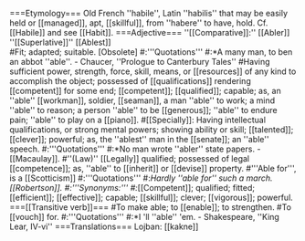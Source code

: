 ===Etymology===
Old French ''habile'', Latin ''habilis'' that may be easily held or [[managed]], apt, [[skillful]], from ''habere'' to have, hold. Cf. [[Habile]] and see [[Habit]].
===Adjective===
''[[Comparative]]:'' [[Abler]]<br>
''[[Superlative]]'' [[Ablest]]  
#Fit; adapted; suitable. [Obsolete]
#:'''Quotations'''
#:*A many man, to ben an abbot ''able''. - Chaucer, ''Prologue to Canterbury Tales''
#Having sufficient power, strength, force, skill, means, or [[resources]] of any kind to accomplish the object; possessed of [[qualifications]] rendering [[competent]] for some end; [[competent]]; [[qualified]]; capable; as, an ''able'' [[workman]], soldier, [[seaman]], a man ''able'' to work; a mind ''able'' to reason; a person ''able'' to be [[generous]]; ''able'' to endure pain; ''able'' to play on a [[piano]].
#[[Specially]]: Having intellectual qualifications, or strong mental powers; showing ability or skill; [[talented]]; [[clever]]; powerful; as, the ''ablest'' man in the [[senate]]; an ''able'' speech.
#:'''Quotations'''
#:*No man wrote ''abler'' state papers. - [[Macaulay]].
#''(Law)'' [[Legally]] qualified; possessed of legal [[competence]]; as, ''able'' to [[inherit]] or [[devise]] property.
#'''Able for''', is a [[Scotticism]]
#:'''Quotations'''
#:*Hardly ''able for'' such a march. [[Robertson]].
#:'''Synonyms:'''
#:*[[Competent]]; qualified; fitted; [[efficient]]; [[effective]]; capable; [[skillful]]; clever; [[vigorous]]; powerful.
===[[Transitive verb]]===
#To make able; to [[enable]]; to strengthen.
#To [[vouch]] for.
#:'''Quotations'''
#:*I 'll ''able'' 'em. - Shakespeare, ''King Lear, IV-vi''
===Translations===
Lojban: [[kakne]]